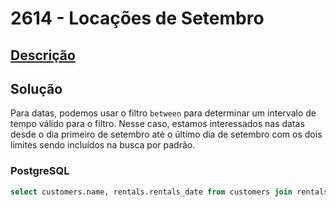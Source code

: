 # 2614 - Locações de Setembro

## [Descrição](https://www.beecrowd.com.br/judge/pt/problems/view/2614)

## Solução

Para datas, podemos usar o filtro `between` para determinar um intervalo de tempo válido para o filtro. Nesse caso, estamos interessados nas datas desde o dia primeiro de setembro até o último dia de setembro com os dois limites sendo incluídos na busca por padrão.

### PostgreSQL

```sql
select customers.name, rentals.rentals_date from customers join rentals on customers.id = rentals.id_customers where rentals.rentals_date BETWEEN '2016-09-01' and '2016-09-30';
```